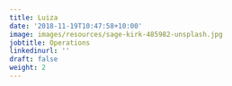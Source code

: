```yaml
---
title: Luiza
date: '2018-11-19T10:47:58+10:00'
image: images/resources/sage-kirk-485982-unsplash.jpg
jobtitle: Operations
linkedinurl: ''
draft: false
weight: 2
---
```



